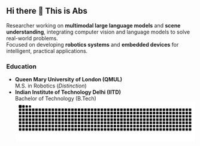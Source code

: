 ## Hi there 👋 This is Abs
Researcher working on **multimodal large language models** and **scene understanding**, integrating computer vision and language models to solve real-world problems.  
Focused on developing **robotics systems** and **embedded devices** for intelligent, practical applications.

### Education  
- **Queen Mary University of London (QMUL)**  
 M.S. in  Robotics (*Distinction*)  
- **Indian Institute of Technology Delhi (IITD)**  
  Bachelor of Technology (B.Tech)  
![GitHub Contribution Snake](https://raw.githubusercontent.com/weihao1115/weihao1115/output/github-contribution-grid-snake.svg)
